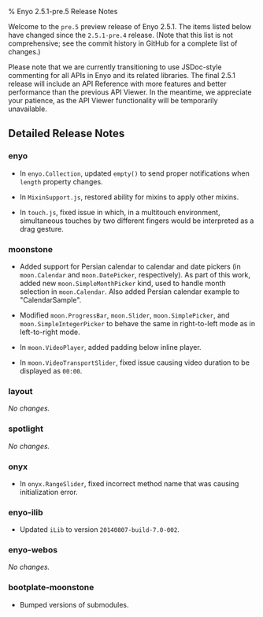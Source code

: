﻿% Enyo 2.5.1-pre.5 Release Notes

Welcome to the `pre.5` preview release of Enyo 2.5.1.  The items listed below
have changed since the `2.5.1-pre.4` release.  (Note that this list is not
comprehensive; see the commit history in GitHub for a complete list of changes.)

Please note that we are currently transitioning to use JSDoc-style commenting
for all APIs in Enyo and its related libraries.  The final 2.5.1 release will
include an API Reference with more features and better performance than the
previous API Viewer.  In the meantime, we appreciate your patience, as the API
Viewer functionality will be temporarily unavailable.

## Detailed Release Notes

### enyo

* In `enyo.Collection`, updated `empty()` to send proper notifications when
    `length` property changes.

* In `MixinSupport.js`, restored ability for mixins to apply other mixins.

* In `touch.js`, fixed issue in which, in a multitouch environment, simultaneous
    touches by two different fingers would be interpreted as a drag gesture.

### moonstone

* Added support for Persian calendar to calendar and date pickers (in
    `moon.Calendar` and `moon.DatePicker`, respectively). As part of this work,
    added new `moon.SimpleMonthPicker` kind, used to handle month selection in
    `moon.Calendar`.  Also added Persian calendar example to "CalendarSample".

* Modified `moon.ProgressBar`, `moon.Slider`, `moon.SimplePicker`, and
    `moon.SimpleIntegerPicker` to behave the same in right-to-left mode as in
    left-to-right mode.

* In `moon.VideoPlayer`, added padding below inline player.

* In `moon.VideoTransportSlider`, fixed issue causing video duration to be
    displayed as `00:00`.

### layout

_No changes._

### spotlight

_No changes._

### onyx

* In `onyx.RangeSlider`, fixed incorrect method name that was causing
    initialization error.

### enyo-ilib

* Updated `iLib` to version `20140807-build-7.0-002`.

### enyo-webos

_No changes._

### bootplate-moonstone

* Bumped versions of submodules.
